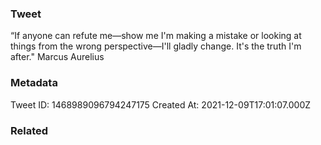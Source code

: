 ### Tweet
“If anyone can refute me—show me I'm making a mistake or looking at things from the wrong perspective—I'll gladly change. It's the truth I'm after." Marcus Aurelius

### Metadata
Tweet ID: 1468989096794247175
Created At: 2021-12-09T17:01:07.000Z

### Related

